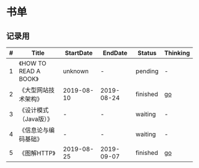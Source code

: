 # 书单 

## 记录用

| # | Title | StartDate | EndDate | Status | Thinking |
|---| ----- | --------- | ------- | ------ | -------- |
| 1 | 《HOW TO READ A BOOK》 | unknown | - | pending | - |
| 2 | 《大型网站技术架构》 | 2019-08-10 | 2019-08-24 | finished | [go](./thinking/book2) |
| 3 | 《设计模式（Java版）》 | - | - | waiting | - |
| 4 | 《信息论与编码基础》 | - | - | waiting | - |
| 5 | 《图解HTTP》 | 2019-08-25 | 2019-09-07 | finished | [go](./thinking/book5) |
